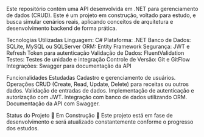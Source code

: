 Este repositório contém uma API desenvolvida em .NET para gerenciamento de dados (CRUD). Este é um projeto em construção, voltado para estudo, e busca simular cenários reais, aplicando conceitos de arquitetura e desenvolvimento backend de forma prática.

Tecnologias Utilizadas
Linguagem: C#
Plataforma: .NET
Banco de Dados: SQLite, MySQL ou SQLServer
ORM: Entity Framework
Segurança: JWT e Refresh Token para autenticação
Validação de Dados: FluentValidation
Testes: Testes de unidade e integração
Controle de Versão: Git e GitFlow
Integrações: Swagger para documentação da API

Funcionalidades Estudadas
Cadastro e gerenciamento de usuários.
Operações CRUD (Create, Read, Update, Delete) para receitas ou outros dados.
Validação de entradas de dados.
Implementação de autenticação e autorização com JWT.
Integração com banco de dados utilizando ORM.
Documentação da API com Swagger.

Status do Projeto
🚧 Em Construção 🚧
Este projeto está em fase de desenvolvimento e será atualizado constantemente conforme o progresso dos estudos.
